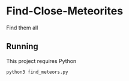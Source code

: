 # Find-Close-Meteorites
Find them all


## Running

This project requires Python

`python3 find_meteors.py`
